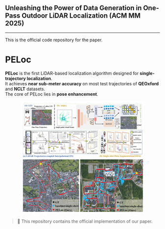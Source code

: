 ## Unleashing the Power of Data Generation in One-Pass Outdoor LiDAR Localization  (ACM MM 2025)
------
This is the official code repository for the paper.

# PELoc

**PELoc** is the first LiDAR-based localization algorithm designed for **single-trajectory localization**.  
It achieves **near sub-meter accuracy** on most test trajectories of **QEOxford** and **NCLT** datasets.  
The core of PELoc lies in **pose enhancement**.

<p align="center">
  <img src="https://raw.githubusercontent.com/Eaton2022/PELoc/main/mm.png" width="400">
  <img src="https://raw.githubusercontent.com/Eaton2022/PELoc/main/2025-08-29_010302.png" width="400">
</p>

> 📌 This repository contains the official implementation of our paper.
